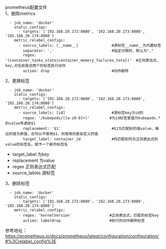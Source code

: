 prometheus配置文件  
1、删除metrics  
```
  - job_name: 'docker'
    static_configs:
      - targets: ['192.168.20.172:8080', '192.168.20.173:8080', '192.168.20.174:8080']
    metric_relabel_configs:
      - source_labels: [__name__]               #源标签__name__为内置标签
        separator: ','                          #指定分隔符，默认为","
        regex: '(container_tasks_state|container_memory_failures_total)'  #正则表达式，key,对名称是这两个的标签执行动作
        action: drop                            #动作删除
```  
2、更换标签  
```
  - job_name: 'docker'
    static_configs:
      - targets: ['192.168.20.172:8080', '192.168.20.173:8080', '192.168.20.174:8080']
    metric_relabel_configs:
      - source_labels: [id]                     #源标签key为id的
        regex: '/kubepods/([a-z0-9]+)'         #为id标签里值为kubepods.*的value传递给$1
        replacement: '$1'                       #$1为匹配到的值value，输出的值为原值，也可以不使用$1，则使用的是自定义的值
        target_label: container_id              #将匹配到符合正则表达式的value的标签名，赋予一个新的标签名
```  
- target_label 为key
- replacement 为value
- regex 正则表达式匹配
- source_lables 源标签

3、删除标签  
```
  - job_name: 'docker'
    static_configs:
      - targets: ['192.168.20.172:8080', '192.168.20.173:8080', '192.168.20.174:8080']
    metric_relabel_configs:
      - regex: 'kernelVersion'                 #正则表达式，匹配的标签key
        action: labeldrop                      #执行的动作删除标签
```  

参考地址：
https://prometheus.io/docs/prometheus/latest/configuration/configuration/#%3Crelabel_config%3E
